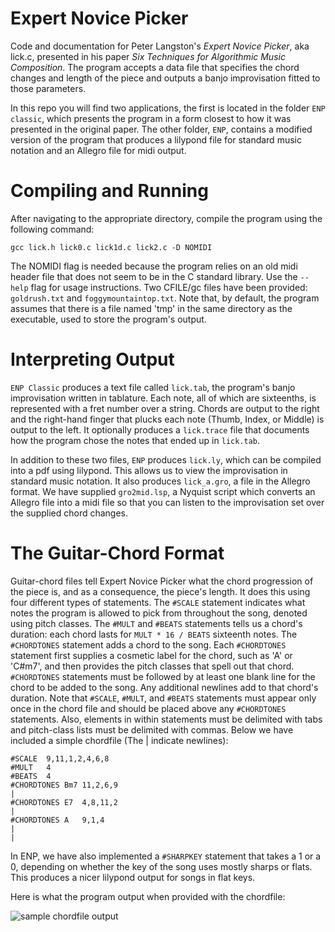 # Expert Novice Picker

Code and documentation for Peter Langston's *Expert Novice Picker*, aka lick.c, presented in his paper *Six Techniques for Algorithmic Music Composition*. The program accepts a data file that specifies the chord changes and length of the piece and outputs a banjo improvisation fitted to those parameters. 

In this repo you will find two applications, the first is located in the folder `ENP classic`, which presents the program in a form closest to how it was presented in the original paper. The other folder, `ENP`, contains a modified version of the program that produces a lilypond file for standard music notation and an Allegro file for midi output. 

# Compiling and Running

After navigating to the appropriate directory, compile the program using the following command:

	gcc lick.h lick0.c lick1d.c lick2.c -D NOMIDI

The NOMIDI flag is needed because the program relies on an old midi header file that does not seem to be in the C standard library. Use the `--help` flag for usage instructions. Two CFILE/gc files have been provided: `goldrush.txt` and `foggymountaintop.txt`. Note that, by default, the program assumes that there is a file named 'tmp' in the same directory as the executable, used to store the program's output.

# Interpreting Output

`ENP Classic` produces a text file called `lick.tab`, the program's banjo improvisation written in tablature. Each note, all of which are sixteenths, is represented with a fret number over a string. Chords are output to the right and the right-hand finger that plucks each note (Thumb, Index, or Middle) is output to the left. It optionally produces a `lick.trace` file that documents how the program chose the notes that ended up in `lick.tab`. 

In addition to these two files, `ENP` produces `lick.ly`, which can be compiled into a pdf using lilypond. This allows us to view the improvisation in standard music notation. It also produces `lick_a.gro`, a file in the Allegro format. We have supplied `gro2mid.lsp`, a Nyquist script which converts an Allegro file into a midi file so that you can listen to the improvisation set over the supplied chord changes.

# The Guitar-Chord Format

Guitar-chord files tell Expert Novice Picker what the chord progression of the piece is, and as a consequence, the piece's length. It does this using four different types of statements. The `#SCALE` statement indicates what notes the program is allowed to pick from throughout the song, denoted using pitch classes. The `#MULT` and `#BEATS` statements tells us a chord's duration: each chord lasts for `MULT * 16 / BEATS` sixteenth notes. The `#CHORDTONES` statement adds a chord to the song. Each `#CHORDTONES` statement first supplies a cosmetic label for the chord, such as 'A' or 'C#m7', and then provides the pitch classes that spell out that chord. `#CHORDTONES` statements must be followed by at least one blank line for the chord to be added to the song. Any additional newlines add to that chord's duration. Note that `#SCALE`, `#MULT`, and `#BEATS` statements must appear only once in the chord file and should be placed above any `#CHORDTONES` statements. Also, elements in within statements must be delimited with tabs and pitch-class lists must be delimited with commas. Below we have included a simple chordfile (The | indicate newlines):

	#SCALE	9,11,1,2,4,6,8
	#MULT	4
	#BEATS	4
	#CHORDTONES	Bm7	11,2,6,9
	|
	#CHORDTONES	E7	4,8,11,2
	|
	#CHORDTONES	A	9,1,4
	|
	|
In ENP, we have also implemented a `#SHARPKEY` statement that takes a 1 or a 0, depending on whether the key of the song uses mostly sharps or flats. This produces a nicer lilypond output for songs in flat keys.

Here is what the program output when provided with the chordfile:

![sample chordfile output](https://raw.githubusercontent.com/vineshsridhar/Expert-Novice-Picker/main/figures/ii%20V.png)





